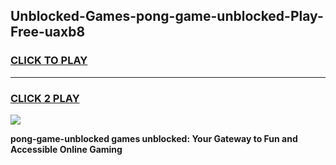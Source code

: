 
## Unblocked-Games-pong-game-unblocked-Play-Free-uaxb8
<h3>
<a href="https://premium76.site?title=pong-game-unblocked&ref=18A">CLICK TO PLAY</a></h3>
<hr>

<h3>
<a href="https://premium76.site?title=pong-game-unblocked&ref=18A">CLICK 2 PLAY</a>
  
</h3>

<a href="https://premium76.site?title=pong-game-unblocked&ref=18A"><img src="https://clearcache.store/games.png"></a>


**pong-game-unblocked games unblocked: Your Gateway to Fun and Accessible Online Gaming**
